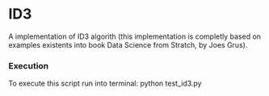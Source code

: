 # ID3
A implementation of ID3 algorith (this implementation is completly
based on examples existents into book Data Science from Stratch, by Joes Grus).

### Execution
To execute this script run into terminal: python test_id3.py
